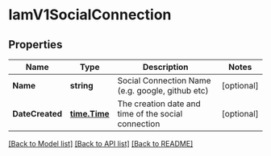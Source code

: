 # IamV1SocialConnection

## Properties

Name | Type | Description | Notes
------------ | ------------- | ------------- | -------------
**Name** | **string** | Social Connection Name (e.g. google, github etc) |[optional] 
**DateCreated** | [**time.Time**](time.Time.md) | The creation date and time of the social connection |[optional] 

[[Back to Model list]](../README.md#documentation-for-models) [[Back to API list]](../README.md#documentation-for-api-endpoints) [[Back to README]](../README.md)



